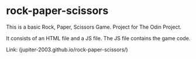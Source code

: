 # rock-paper-scissors
This is a basic Rock, Paper, Scissors Game.
Project for The Odin Project.

It consists of an HTML file and a JS file.
The JS file contains the game code.

Link:
(jupiter-2003.github.io/rock-paper-scissors/)